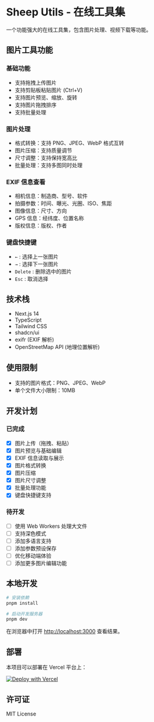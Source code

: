 # Sheep Utils - 在线工具集

一个功能强大的在线工具集，包含图片处理、视频下载等功能。

## 图片工具功能

### 基础功能
- 支持拖拽上传图片
- 支持剪贴板粘贴图片 (Ctrl+V)
- 支持图片预览、缩放、旋转
- 支持图片拖拽排序
- 支持批量处理

### 图片处理
- 格式转换：支持 PNG、JPEG、WebP 格式互转
- 图片压缩：支持质量调节
- 尺寸调整：支持保持宽高比
- 批量处理：支持多图同时处理

### EXIF 信息查看
- 相机信息：制造商、型号、软件
- 拍摄参数：时间、曝光、光圈、ISO、焦距
- 图像信息：尺寸、方向
- GPS 信息：经纬度、位置名称
- 版权信息：版权、作者

### 键盘快捷键
- `←` : 选择上一张图片
- `→` : 选择下一张图片
- `Delete` : 删除选中的图片
- `Esc` : 取消选择

## 技术栈

- Next.js 14
- TypeScript
- Tailwind CSS
- shadcn/ui
- exifr (EXIF 解析)
- OpenStreetMap API (地理位置解析)

## 使用限制

- 支持的图片格式：PNG、JPEG、WebP
- 单个文件大小限制：10MB

## 开发计划

### 已完成
- [x] 图片上传（拖拽、粘贴）
- [x] 图片预览与基础编辑
- [x] EXIF 信息读取与展示
- [x] 图片格式转换
- [x] 图片压缩
- [x] 图片尺寸调整
- [x] 批量处理功能
- [x] 键盘快捷键支持

### 待开发
- [ ] 使用 Web Workers 处理大文件
- [ ] 支持深色模式
- [ ] 添加多语言支持
- [ ] 添加参数预设保存
- [ ] 优化移动端体验
- [ ] 添加更多图片编辑功能

## 本地开发

```bash
# 安装依赖
pnpm install

# 启动开发服务器
pnpm dev
```

在浏览器中打开 [http://localhost:3000](http://localhost:3000) 查看结果。

## 部署

本项目可以部署在 Vercel 平台上：

[![Deploy with Vercel](https://vercel.com/button)](https://vercel.com/new/clone?repository-url=https://github.com/yourusername/sheep-utils)

## 许可证

MIT License
